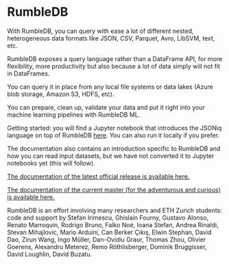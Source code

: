 # RumbleDB

With RumbleDB, you can query with ease a lot of different nested, heterogeneous data formats like JSON, CSV, Parquet, Avro, LibSVM, text, etc.

RumbleDB exposes a query language rather than a DataFrame API, for more flexibility, more productivity but also because a lot of data simply will not fit in DataFrames.

You can query it in place from any local file systems or data lakes (Azure blob storage, Amazon S3, HDFS, etc).

You can prepare, clean up, validate your data and put it right into your machine learning pipelines with RumbleDB ML.

Getting started: you will find a Jupyter notebook that introduces the JSONiq language on top of RumbleDB [here](https://colab.research.google.com/github/RumbleDB/rumble/blob/master/RumbleSandbox.ipynb). You can also run it locally if you prefer.

The documentation also contains an introduction specific to RumbleDB and how you can read input datasets, but we have not converted it to Jupyter notebooks yet (this will follow).

[The documentation of the latest official release is available here.](http://rumble.readthedocs.io/en/latest/)

[The documentation of the current master (for the adventurous and curious) is available here.](http://sparksoniq.readthedocs.io/en/latest/)

RumbleDB is an effort involving many researchers and ETH Zurich students: code and support by Stefan Irimescu, Ghislain Fourny, Gustavo Alonso, Renato Marroquin, Rodrigo Bruno, Falko Noé, Ioana Stefan, Andrea Rinaldi, Stevan Mihajlovic, Mario Arduini, Can Berker Çıkış, Elwin Stephan, David Dao, Zirun Wang, Ingo Müller, Dan-Ovidiu Graur, Thomas Zhou, Olivier Goerens, Alexandru Meterez, Remo Röthlisberger, Dominik Bruggisser, David Loughlin, David Buzatu.
